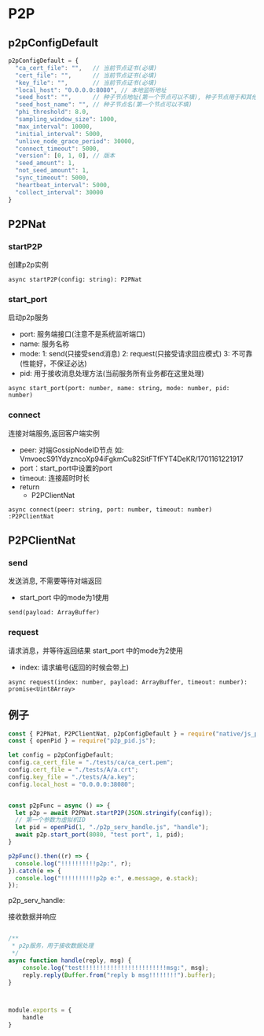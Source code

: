
# P2P

## p2pConfigDefault

```JavaScript
p2pConfigDefault = {
  "ca_cert_file": "",   // 当前节点证书(必填)
  "cert_file": "",      // 当前节点证书(必填)
  "key_file": "",       // 当前节点证书(必填)
  "local_host": "0.0.0.0:8080", // 本地监听地址
  "seed_host": "",      // 种子节点地址(第一个节点可以不填), 种子节点用于和其他节点交换信息
  "seed_host_name": "", // 种子节点名(第一个节点可以不填)
  "phi_threshold": 8.0, 
  "sampling_window_size": 1000,
  "max_interval": 10000,
  "initial_interval": 5000,
  "unlive_node_grace_period": 30000,
  "connect_timeout": 5000,
  "version": [0, 1, 0], // 版本
  "seed_amount": 1,
  "not_seed_amount": 1,
  "sync_timeout": 5000,
  "heartbeat_interval": 5000,
  "collect_interval": 30000
}
```

## P2PNat

### startP2P

创建p2p实例

```
async startP2P(config: string): P2PNat
```

### start_port

启动p2p服务
- port: 服务端接口(注意不是系统监听端口)
- name: 服务名称
- mode: 1: send(只接受send消息) 2: request(只接受请求回应模式) 3: 不可靠(性能好，不保证必达)
- pid: 用于接收消息处理方法(当前服务所有业务都在这里处理)

```
async start_port(port: number, name: string, mode: number, pid: number)
```

### connect

连接对端服务,返回客户端实例
- peer: 对端GossipNodeID节点 如: VmvoecS91YdyzncoXp94iFgkmCu82SitFTfFYT4DeKR/1701161221917
- port：start_port中设置的port
- timeout: 连接超时时长
- return
    - P2PClientNat
```
async connect(peer: string, port: number, timeout: number) :P2PClientNat
```

## P2PClientNat

### send

发送消息, 不需要等待对端返回

- start_port 中的mode为1使用

```
send(payload: ArrayBuffer)
```

### request

请求消息，并等待返回结果
start_port 中的mode为2使用

- index: 请求编号(返回的时候会带上)

```
async request(index: number, payload: ArrayBuffer, timeout: number): promise<Uint8Array>
```

## 例子

```JAVASCRIPT
const { P2PNat, P2PClientNat, p2pConfigDefault } = require("native/js_p2p.js");
const { openPid } = require("p2p_pid.js");

let config = p2pConfigDefault;
config.ca_cert_file = "./tests/ca/ca_cert.pem";
config.cert_file = "./tests/A/a.crt";
config.key_file = "./tests/A/a.key";
config.local_host = "0.0.0.0:38080";


const p2pFunc = async () => {
  let p2p = await P2PNat.startP2P(JSON.stringify(config));
  // 第一个参数为虚拟机ID
  let pid = openPid(1, "./p2p_serv_handle.js", "handle");
  await p2p.start_port(8080, "test port", 1, pid);
}

p2pFunc().then((r) => {
  console.log("!!!!!!!!!!p2p:", r);
}).catch(e => {
  console.log("!!!!!!!!!!p2p e:", e.message, e.stack);
});

```
p2p_serv_handle:

接收数据并响应

```JavaScript

/**
 * p2p服务，用于接收数据处理
 */
async function handle(reply, msg) {
    console.log("test!!!!!!!!!!!!!!!!!!!!!!!!msg:", msg);
    reply.reply(Buffer.from("reply b msg!!!!!!!!").buffer);
}



module.exports = {
    handle
}
```